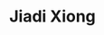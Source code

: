 ---
layout: member
title: Jiadi Xiong
position: Events Associate
degree: 
email: 
image: /images/members/default.png
associate_board: true
---